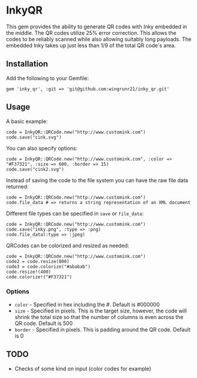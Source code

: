 # InkyQR #

This gem provides the ability to generate QR codes with Inky embedded in the middle.  The QR codes utilize 25% error correction.  This allows the codes to be reliably scanned while also allowing suitably long payloads.  The embedded Inky takes up just less than 1/9 of the total QR code's area.

## Installation ##

Add the following to your Gemfile:

    gem 'inky_qr', :git => 'git@github.com:wingrunr21/inky_qr.git'

## Usage ##

A basic example:

    code = InkyQR::QRCode.new("http://www.customink.com")
    code.save("cink.svg")

You can also specify options:

    code = InkyQR::QRCode.new("http://www.customink.com", :color => "#F37321", :size => 600, :border => 15)
    code.save("cink2.svg")

Instead of saving the code to the file system you can have the raw file data returned:

    code = InkyQR::QRCode.new("http://www.customink.com")
    code.file_data # => returns a string representation of an XML document

Different file types can be specified in `save` or `file_data`:

    code = InkyQR::QRCode.new("http://www.customink.com")
    code.save("inky.png", :type => :png)
    code.file_data(:type => :jpeg)

QRCodes can be colorized and resized as needed:

    code = InkyQR::QRCode.new("http://www.customink.com")
    code2 = code.resize(800)
    code3 = code.colorize("#ababab")
    code.resize!(400)
    code.colorize!("#F37321")

### Options ###
* `color` - Specified in hex including the #.  Default is #000000
* `size` - Specified in pixels.  This is the target size, however, the code will shrink the total size so that the number of columns is even across the QR code. Default is 500
* `border` - Specified in pixels.  This is padding around the QR code.  Default is 0

## TODO ##
* Checks of some kind on input (color codes for example)
